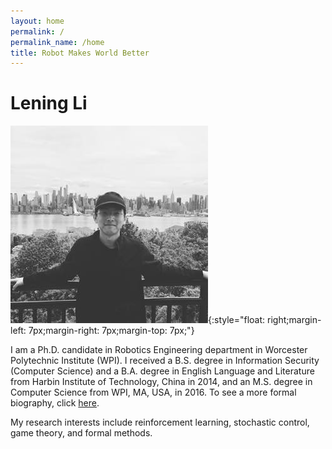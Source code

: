 ```yaml
---
layout: home
permalink: /
permalink_name: /home
title: Robot Makes World Better
---
```


# Lening Li

![](./assets/logo.jpg){:style="float: right;margin-left: 7px;margin-right: 7px;margin-top: 7px;"}

I am a Ph.D. candidate in Robotics Engineering department in Worcester Polytechnic Institute (WPI). I received a B.S. degree in Information Security (Computer Science) and a B.A. degree in English Language and Literature from Harbin Institute of Technology, China in 2014, and an M.S. degree in Computer Science from WPI, MA, USA, in 2016. To see a more formal biography, click [here](./assets/CV.pdf).

My research interests include reinforcement learning, stochastic control, game theory, and formal methods.

